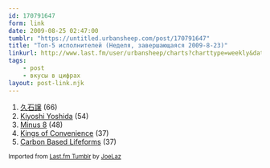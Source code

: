```yaml
---
id: 170791647
form: link
date: 2009-08-25 02:47:00
tumblr: "https://untitled.urbansheep.com/post/170791647"
title: "Топ-5 исполнителей (Неделя, завершающаяся 2009-8-23)"
linkurl: http://www.last.fm/user/urbansheep/charts?charttype=weekly&date_to=1251028800
tags:
    - post
    - вкусы в цифрах
layout: post-link.njk
---
```

<ol><li>
<a rel="nofollow" target="_blank" href="http://www.last.fm/music/%E4%B9%85%E7%9F%B3%E8%AD%B2">久石譲</a>&nbsp;(66)</li>
<li>
<a rel="nofollow" target="_blank" href="http://www.last.fm/music/Kiyoshi+Yoshida">Kiyoshi Yoshida</a>&nbsp;(54)</li>
<li>
<a rel="nofollow" target="_blank" href="http://www.last.fm/music/Minus+8">Minus 8</a>&nbsp;(48)</li>
<li>
<a rel="nofollow" target="_blank" href="http://www.last.fm/music/Kings+of+Convenience">Kings of Convenience</a>&nbsp;(37)</li>
<li>
<a rel="nofollow" target="_blank" href="http://www.last.fm/music/Carbon+Based+Lifeforms">Carbon Based Lifeforms</a>&nbsp;(37)</li>
</ol><p><small>Imported from <a rel="nofollow" target="_blank" href="http://joelaz.com/post/23488847/last-fm-tumblr-weekly-top-artists">Last.fm Tumblr</a> by <a rel="nofollow" target="_blank" href="http://joelaz.com">JoeLaz</a></small></p>
